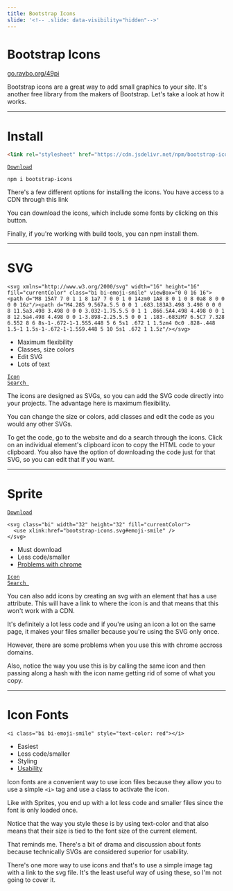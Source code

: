 ```yaml
---
title: Bootstrap Icons
slide: '<!-- .slide: data-visibility="hidden"-->'
---
```


<!-- .slide: data-state="layout-title" class="bg-dark"-->

# Bootstrap Icons

<div class="slide-link"><a href="https://go.raybo.org/49pi"><i class="fab fa-slideshare"></i> go.raybo.org/49pi</a></div>

> >

Bootstrap icons are a great way to add small graphics to your site. It's another free library from the makers of Bootstrap. Let's take a look at how it works.

---

# Install

```html
<link rel="stylesheet" href="https://cdn.jsdelivr.net/npm/bootstrap-icons@1.4.1/font/bootstrap-icons.css" />
```

<a href="https://github.com/twbs/bootstrap/releases/download/v5.0.0-beta3/bootstrap-5.0.0-beta3-dist.zip"><code class="code-exciting">Download <i class="bi bi-cloud-download-fill"></i></code></a>

```shdh
npm i bootstrap-icons
```

> >

There's a few different options for installing the icons. You have access to a CDN through this link

You can download the icons, which include some fonts by clicking on this button.

Finally, if you're working with build tools, you can npm install them.

---

# SVG

```
<svg xmlns="http://www.w3.org/2000/svg" width="16" height="16" fill="currentColor" class="bi bi-emoji-smile" viewBox="0 0 16 16"><path d="M8 15A7 7 0 1 1 8 1a7 7 0 0 1 0 14zm0 1A8 8 0 1 0 8 0a8 8 0 0 0 0 16z"/><path d="M4.285 9.567a.5.5 0 0 1 .683.183A3.498 3.498 0 0 0 8 11.5a3.498 3.498 0 0 0 3.032-1.75.5.5 0 1 1 .866.5A4.498 4.498 0 0 1 8 12.5a4.498 4.498 0 0 1-3.898-2.25.5.5 0 0 1 .183-.683zM7 6.5C7 7.328 6.552 8 6 8s-1-.672-1-1.5S5.448 5 6 5s1 .672 1 1.5zm4 0c0 .828-.448 1.5-1 1.5s-1-.672-1-1.5S9.448 5 10 5s1 .672 1 1.5z"/></svg>
```

- Maximum flexibility
- Classes, size colors
- Edit SVG
- <i class="bi bi-emoji-frown"></i> Lots of text

<a href="https://icons.getbootstrap.com/"><code class="code-exciting">Icon Search <i class="bi bi-link-45deg"></i></code></a>

> >

The icons are designed as SVGs, so you can add the SVG code directly into your projects. The advantage here is maximum flexibility.

You can change the size or colors, add classes and edit the code as you would any other SVGs.

To get the code, go to the website and do a search through the icons. Click on an individual element's clipboard icon to copy the HTML code to your clipboard. You also have the option of downloading the code just for that SVG, so you can edit that if you want.

---

# Sprite

<a href="https://github.com/twbs/bootstrap/releases/download/v5.0.0-beta3/bootstrap-5.0.0-beta3-dist.zip"><code class="code-exciting">Download <i class="bi bi-cloud-download-fill"></i></code></a>

```
<svg class="bi" width="32" height="32" fill="currentColor">
  <use xlink:href="bootstrap-icons.svg#emoji-smile" />
</svg>
```

- Must download
- Less code/smaller
- <i class="bi bi-emoji-frown"></i> [Problems with chrome](https://bugs.chromium.org/p/chromium/issues/detail?id=470601)

<a href="https://icons.getbootstrap.com/"><code class="code-exciting">Icon Search <i class="bi bi-link-45deg"></i></code></a>

> >

You can also add icons by creating an svg with an element that has a use attribute. This will have a link to where the icon is and that means that this won't work with a CDN.

It's definitely a lot less code and if you're using an icon a lot on the same page, it makes your files smaller because you're using the SVG only once.

However, there are some problems when you use this with chrome accross domains.

Also, notice the way you use this is by calling the same icon and then passing along a hash with the icon name getting rid of some of what you copy.

---

# Icon Fonts

```
<i class="bi bi-emoji-smile" style="text-color: red"></i>
```

- Easiest
- Less code/smaller
- Styling
- <i class="bi bi-emoji-frown"></i> [Usability](https://bugs.chromium.org/p/chromium/issues/detail?id=470601)

> >

Icon fonts are a convenient way to use icon files because they allow you to use a simple `<i>` tag and use a class to activate the icon.

Like with Sprites, you end up with a lot less code and smaller files since the font is only loaded once.

Notice that the way you style these is by using text-color and that also means that their size is tied to the font size of the current element.

That reminds me. There's a bit of drama and discussion about fonts because technically SVGs are considered superior for usability.

There's one more way to use icons and that's to use a simple image tag with a link to the svg file. It's the least useful way of using these, so I'm not going to cover it.
